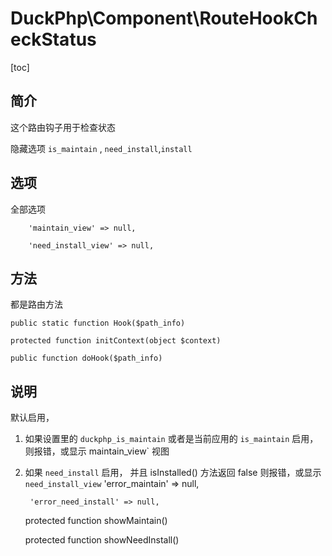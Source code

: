 # DuckPhp\Component\RouteHookCheckStatus
[toc]


## 简介
这个路由钩子用于检查状态

隐藏选项
`is_maintain` , `need_install`,`install`

## 选项
全部选项


        'maintain_view' => null,

        'need_install_view' => null,

## 方法
都是路由方法

    public static function Hook($path_info)

    protected function initContext(object $context)

    public function doHook($path_info)

## 说明
默认启用，

1. 如果设置里的 `duckphp_is_maintain` 或者是当前应用的 `is_maintain` 启用，则报错，或显示 maintain_view` 视图

2. 如果 `need_install` 启用， 并且 isInstalled() 方法返回 false 则报错，或显示 `need_install_view`
        'error_maintain' => null,

        'error_need_install' => null,

    protected function showMaintain()

    protected function showNeedInstall()

